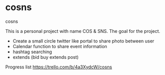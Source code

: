 # cosns
cosns

This is a personal project with name COS & SNS.
The goal for the project.

- Create a small circle twitter like portal to share photo between user 
- Calendar function to share event information
- hashtag searching
- extends (bid buy extends post)

Progress list
https://trello.com/b/4a3XydcW/cosns
